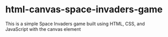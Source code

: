 # html-canvas-space-invaders-game
This is a simple Space Invaders game built using HTML, CSS, and JavaScript with the canvas element
